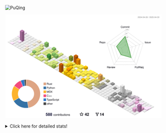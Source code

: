 ![PuQing](https://user-images.githubusercontent.com/27223114/171565019-9a56fae6-b08b-421f-99db-7e830da42371.png)

![](./profile-3d-contrib/profile-season-animate.svg)

<details>
<summary>Click here for detailed stats!</summary>

<!--START_SECTION:waka-->
![Lines of code](https://img.shields.io/badge/From%20Hello%20World%20I%27ve%20Written-2.0%20million%20lines%20of%20code-blue)

**🐱 My GitHub Data** 

> 📦 442.4 kB Used in GitHub's Storage 
 > 
> 🏆 168 Contributions in the Year 2025
 > 
> 🚫 Not Opted to Hire
 > 
> 📜 47 Public Repositories 
 > 
> 🔑 33 Private Repositories 
 > 
**I'm an Early 🐤** 

```text
🌞 Morning                753 commits         ██░░░░░░░░░░░░░░░░░░░░░░░   09.01 % 
🌆 Daytime                3553 commits        ███████████░░░░░░░░░░░░░░   42.50 % 
🌃 Evening                1893 commits        ██████░░░░░░░░░░░░░░░░░░░   22.64 % 
🌙 Night                  2161 commits        ██████░░░░░░░░░░░░░░░░░░░   25.85 % 
```


📊 **This Week I Spent My Time On** 

```text
💬 Programming Languages: 
Other                    20 hrs 42 mins      ███████████░░░░░░░░░░░░░░   42.51 % 
Python                   19 hrs 11 mins      ██████████░░░░░░░░░░░░░░░   39.41 % 
HTML                     1 hr 25 mins        █░░░░░░░░░░░░░░░░░░░░░░░░   02.94 % 
Rust                     1 hr 14 mins        █░░░░░░░░░░░░░░░░░░░░░░░░   02.56 % 
JSON                     1 hr 10 mins        █░░░░░░░░░░░░░░░░░░░░░░░░   02.43 % 

🔥 Editors: 
VS Code                  23 hrs 23 mins      ████████████░░░░░░░░░░░░░   48.04 % 
Arc                      13 hrs 20 mins      ███████░░░░░░░░░░░░░░░░░░   27.39 % 
Ghostty                  5 hrs 5 mins        ███░░░░░░░░░░░░░░░░░░░░░░   10.45 % 
Telegram                 2 hrs 7 mins        █░░░░░░░░░░░░░░░░░░░░░░░░   04.36 % 
MicrosoftPowerPoint      1 hr 57 mins        █░░░░░░░░░░░░░░░░░░░░░░░░   04.03 % 

💻 Operating System: 
Mac                      25 hrs 33 mins      █████████████░░░░░░░░░░░░   52.50 % 
WSL                      17 hrs 17 mins      █████████░░░░░░░░░░░░░░░░   35.52 % 
Linux                    5 hrs 50 mins       ███░░░░░░░░░░░░░░░░░░░░░░   11.98 % 
```


<!--END_SECTION:waka-->
</details>
